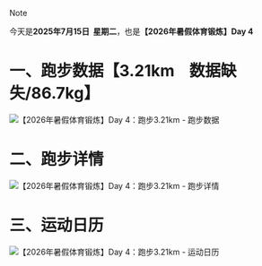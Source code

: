 > [!NOTE]
> 今天是**2025年7月15日&nbsp;&nbsp;星期二**，也是<b>【2026年暑假体育锻炼】Day 4</b>
# 一、跑步数据【3.21km&nbsp;&nbsp;&nbsp;&nbsp;数据缺失/86.7kg】
![【2026年暑假体育锻炼】Day 4：跑步3.21km - 跑步数据](https://cdn.yopngs.com/2025/08/22/3c8086cb-89cc-4a4b-a9e6-400752a0304b.png)
# 二、跑步详情
![【2026年暑假体育锻炼】Day 4：跑步3.21km - 跑步详情](https://cdn.yopngs.com/2025/08/22/d1017454-7118-478d-b7b4-f9bb87dc973f.png)
# 三、运动日历
![【2026年暑假体育锻炼】Day 4：跑步3.21km - 运动日历](https://cdn.yopngs.com/2025/08/22/cbf08e2f-3792-4912-b762-b11a55f5929f.png)
<!-- ##{"timestamp":1752322422}## -->